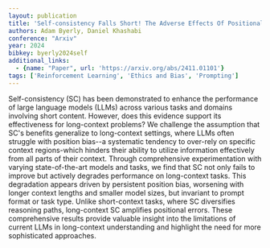 ```yaml
---
layout: publication
title: 'Self-consistency Falls Short! The Adverse Effects Of Positional Bias On Long-context Problems'
authors: Adam Byerly, Daniel Khashabi
conference: "Arxiv"
year: 2024
bibkey: byerly2024self
additional_links:
  - {name: "Paper", url: 'https://arxiv.org/abs/2411.01101'}
tags: ['Reinforcement Learning', 'Ethics and Bias', 'Prompting']
---
```

Self-consistency (SC) has been demonstrated to enhance the performance of
large language models (LLMs) across various tasks and domains involving short
content. However, does this evidence support its effectiveness for long-context
problems?
  We challenge the assumption that SC's benefits generalize to long-context
settings, where LLMs often struggle with position bias--a systematic tendency
to over-rely on specific context regions-which hinders their ability to utilize
information effectively from all parts of their context. Through comprehensive
experimentation with varying state-of-the-art models and tasks, we find that SC
not only fails to improve but actively degrades performance on long-context
tasks. This degradation appears driven by persistent position bias, worsening
with longer context lengths and smaller model sizes, but invariant to prompt
format or task type. Unlike short-context tasks, where SC diversifies reasoning
paths, long-context SC amplifies positional errors. These comprehensive results
provide valuable insight into the limitations of current LLMs in long-context
understanding and highlight the need for more sophisticated approaches.
